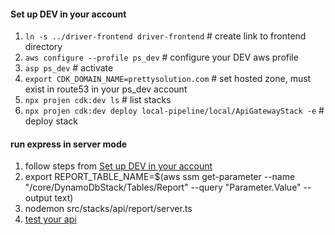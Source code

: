 #### Set up DEV in your account
1. `ln -s ../driver-frontend driver-frontend` # create link to frontend directory
2. `aws configure --profile ps_dev` # configure your DEV aws profile
3. `asp ps_dev` # activate 
4. `export CDK_DOMAIN_NAME=prettysolution.com` # set hosted zone, must exist in route53 in your ps_dev account
5. `npx projen cdk:dev ls` # list stacks
6. `npx projen cdk:dev deploy local-pipeline/local/ApiGatewayStack -e` # deploy stack

#### run express in server mode
1. follow steps from [Set up DEV in your account](#set-up-dev-in-your-account)
2. export REPORT_TABLE_NAME=$(aws ssm get-parameter --name "/core/DynamoDbStack/Tables/Report" --query "Parameter.Value" --output text)
3. nodemon src/stacks/api/report/server.ts
4. [test your api](src/stacks/api/report/debug/report-api.http)